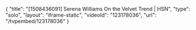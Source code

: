 {
    "title": "[1508436091] Serena Williams On the Velvet Trend | HSN",
    "type": "solo",
    "layout": "iframe-static",
    "videoId": "123178036",
    "url": "\/tvpembed\/123178036"
}